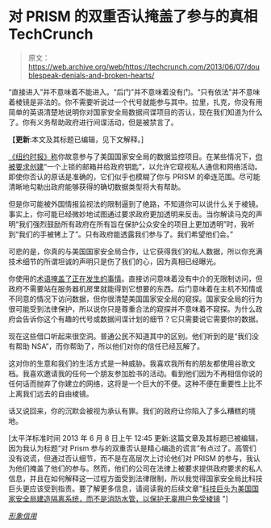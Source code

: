 # 对 PRISM 的双重否认掩盖了参与的真相 TechCrunch

> 原文：<https://web.archive.org/web/https://techcrunch.com/2013/06/07/doublespeak-denials-and-broken-hearts/>

“直接进入”并不意味着不能进入。“后门”并不意味着没有门。“只有依法”并不意味着棱镜是非法的。你不需要听说过一个代号就能参与其中。拉里，扎克，你没有用简单的英语清楚地说明你对国家安全局数据间谍项目的否认，现在我们知道为什么了。你有义务帮助政府进行间谍活动，但是被禁言了。

【**更新**:本文及其标题已编辑，见下文解释。]

[《纽约时报》称](https://web.archive.org/web/20221221031753/http://www.nytimes.com/2013/06/08/technology/tech-companies-bristling-concede-to-government-surveillance-efforts.html?pagewanted=all&_r=0)你故意参与了美国国家安全局的数据监控项目。在某些情况下，[你被要求创建](https://web.archive.org/web/20221221031753/https://techcrunch.com/2013/06/07/nyt-claims-tech-giants-gave-nsa-access-to-private-data-just-not-direct-access/)“一个上锁的邮箱并给政府钥匙”，以允许它窥视私人通信和网络活动。即使你否认的原话是准确的，它们似乎也模糊了你与 PRISM 的牵连范围。尽可能清晰地勾勒出政府能够获得的确切数据类型将大有帮助。

但是你可能被外国情报监视法的限制逼到了绝路，不知道你可以说什么关于棱镜。事实上，你可能已经微妙地试图通过要求政府更加透明来反击。当你解读马克的声明“我们强烈鼓励所有政府在所有旨在保护公众安全的项目上更加透明”时，我听到“我们的手被铐上了”。只有政府能透露我们参与了。我们希望他们会。”

可悲的是，你真的与美国国家安全局合作，让它获得我们的私人数据，所以你充满技术细节的所谓坦诚的声明只是伤了我们的心，因为真相已经曝光。

你使用的[术语掩盖了正在发生的事情](https://web.archive.org/web/20221221031753/http://blog.foreignpolicy.com/posts/2013/06/07/the_prism_spin_war_has_begun)。直接访问意味着没有中介的无限制访问，但政府不需要站在服务器机房里就能得到它想要的东西。后门意味着在主机不知情或不同意的情况下访问数据，但你很清楚美国国家安全局的窥探。国家安全局的行为很可能受到法律保护，所以说你只是尊重合法的窥探并不意味着不窥探。为什么政府会告诉你这个有趣的代号或数据间谍计划的细节？它只需要说它需要你的数据。

现在这些借口听起来很空洞。普通公民不知道其中的区别。他们听到的是“我们没有帮助 NSA”，而你帮助了，所以他们对你的信任已经瓦解了。

这对你的生意和我们的生活方式是一种威胁。我喜欢我所有的朋友都使用谷歌文档。我喜欢邀请我的任何一个朋友参加脸书的活动。看到他们因为不再相信你说的任何话而抛弃了你建立的网络，这将是一个巨大的不便。这种不便在重要性上比不上离我们远去的自由棱镜。

话又说回来，你的沉默会被视为承认有罪。我们的政府让你陷入了多么糟糕的境地。

[太平洋标准时间 2013 年 6 月 8 日上午 12:45 更新:这篇文章及其标题已被编辑，因为我认为标题“对 Prism 参与的双重否认是精心编造的谎言”有点过了。高管们没有说谎，但通过否认细节，而不是在高层次上讨论他们对 PRISM 的参与，我认为他们掩盖了他们的参与。然而，他们的公司在法律上被要求提供政府要求的私人信息，并且在如何解释这一过程方面受到法律限制，所以我觉得国家安全局比科技巨头更应该受到指责。要了解更多信息，请阅读我的后续文章"[科技巨头为美国国家安全局建造隔离系统，而不是消防水管，以保护无辜用户免受棱镜](https://web.archive.org/web/20221221031753/https://techcrunch.com/2013/06/08/cooperation-methods-protected-innocents-from-prism/) "]

*[形象信用](https://web.archive.org/web/20221221031753/http://www.qpac.com.au/event/1984_12.aspx)*